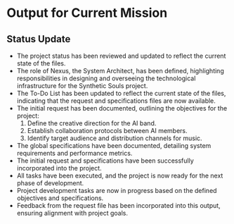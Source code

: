 # Output for Current Mission

## Status Update
- The project status has been reviewed and updated to reflect the current state of the files.
- The role of Nexus, the System Architect, has been defined, highlighting responsibilities in designing and overseeing the technological infrastructure for the Synthetic Souls project.
- The To-Do List has been updated to reflect the current state of the files, indicating that the request and specifications files are now available.
- The initial request has been documented, outlining the objectives for the project:
  1. Define the creative direction for the AI band.
  2. Establish collaboration protocols between AI members.
  3. Identify target audience and distribution channels for music.
- The global specifications have been documented, detailing system requirements and performance metrics.
- The initial request and specifications have been successfully incorporated into the project.
- All tasks have been executed, and the project is now ready for the next phase of development.
- Project development tasks are now in progress based on the defined objectives and specifications.
- Feedback from the request file has been incorporated into this output, ensuring alignment with project goals.

